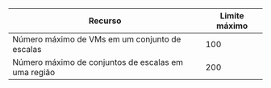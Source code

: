 Recurso|Limite máximo
---|---
Número máximo de VMs em um conjunto de escalas|100
Número máximo de conjuntos de escalas em uma região|200

<!---HONumber=AcomDC_0803_2016-->